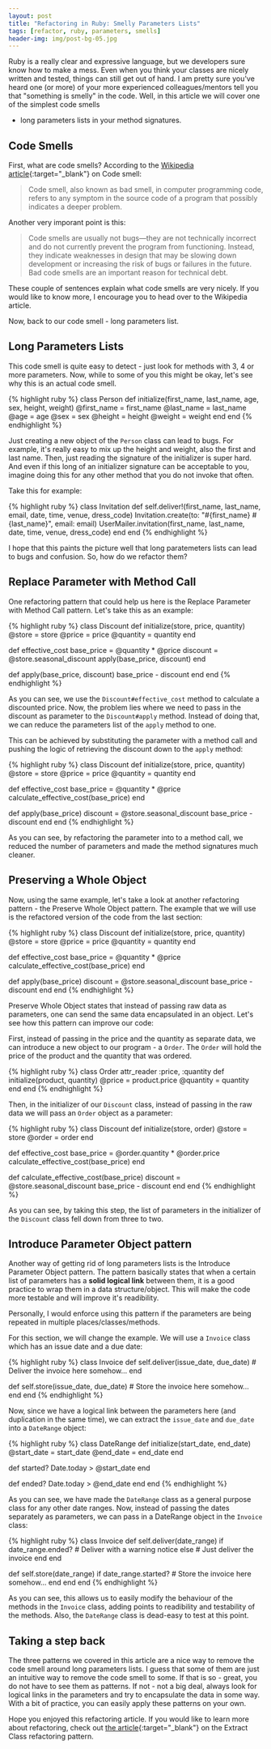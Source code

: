 ```yaml
---
layout: post
title: "Refactoring in Ruby: Smelly Parameters Lists"
tags: [refactor, ruby, parameters, smells]
header-img: img/post-bg-05.jpg
---
```


Ruby is a really clear and expressive language, but we developers sure know how
to make a mess. Even when you think your classes are nicely written and tested,
things can still get out of hand. I am pretty sure you've heard one (or more)
of your more experienced colleagues/mentors tell you that "something is smelly"
in the code. Well, in this article we will cover one of the simplest code smells
- long parameters lists in your method signatures.

## Code Smells

First, what are code smells? According to the
[Wikipedia article](https://en.wikipedia.org/wiki/Code_smell){:target="_blank"}
on Code smell:

> Code smell, also known as bad smell, in computer programming code, refers to
> any symptom in the source code of a program that possibly indicates a deeper
> problem.

Another very imporant point is this:

> Code smells are usually not bugs—they are not technically incorrect and do
> not currently prevent the program from functioning. Instead, they indicate
> weaknesses in design that may be slowing down development or increasing the
> risk of bugs or failures in the future. Bad code smells are an important
> reason for technical debt.

These couple of sentences explain what code smells are very nicely. If you would
like to know more, I encourage you to head over to the Wikipedia article.

Now, back to our code smell - long parameters list.

## Long Parameters Lists

This code smell is quite easy to detect - just look for methods with 3, 4 or
more parameters. Now, while to some of you this might be okay, let's see why
this is an actual code smell.

{% highlight ruby %}
class Person
  def initialize(first_name, last_name, age, sex, height, weight)
    @first_name = first_name
    @last_name = last_name
    @age       = age
    @sex       = sex
    @height    = height
    @weight    = weight
  end
end
{% endhighlight %}

Just creating a new object of the `Person` class can lead to bugs. For example,
it's really easy to mix up the height and weight, also the first and last name.
Then, just reading the signature of the initializer is super hard. And even if
this long of an initializer signature can be acceptable to you, imagine doing
this for any other method that you do not invoke that often.

Take this for example:

{% highlight ruby %}
class Invitation
  def self.deliver!(first_name, last_name, email, date, time, venue, dress_code)
    Invitation.create(to: "#{first_name} #{last_name}", email: email)
    UserMailer.invitation(first_name, last_name, date, time, venue, dress_code)
  end
end
{% endhighlight %}

I hope that this paints the picture well that long paratemeters lists can lead
to bugs and confusion. So, how do we refactor them?

## Replace Parameter with Method Call

One refactoring pattern that could help us here is the Replace Parameter with
Method Call pattern. Let's take this as an example:

{% highlight ruby %}
class Discount
  def initialize(store, price, quantity)
    @store = store
    @price = price
    @quantity = quantity
  end

  def effective_cost
    base_price = @quantity * @price
    discount = @store.seasonal_discount
    apply(base_price, discount)
  end

  def apply(base_price, discount)
    base_price - discount
  end
end
{% endhighlight %}

As you can see, we use the `Discount#effective_cost` method to calculate a
discounted price. Now, the problem lies where we need to pass in the discount as
parameter to the `Discount#apply` method. Instead of doing that, we can reduce
the parameters list of the `apply` method to one.

This can be achieved by substituting the parameter with a method call and
pushing the logic of retrieving the discount down to the `apply` method:

{% highlight ruby %}
class Discount
  def initialize(store, price, quantity)
    @store = store
    @price = price
    @quantity = quantity
  end

  def effective_cost
    base_price = @quantity * @price
    calculate_effective_cost(base_price)
  end

  def apply(base_price)
    discount = @store.seasonal_discount
    base_price - discount
  end
end
{% endhighlight %}

As you can see, by refactoring the parameter into to a method call, we reduced
the number of parameters and made the method signatures much cleaner.

## Preserving a Whole Object

Now, using the same example, let's take a look at another refactoring pattern -
the Preserve Whole Object pattern. The example that we will use is the
refactored version of the code from the last section:

{% highlight ruby %}
class Discount
  def initialize(store, price, quantity)
    @store = store
    @price = price
    @quantity = quantity
  end

  def effective_cost
    base_price = @quantity * @price
    calculate_effective_cost(base_price)
  end

  def apply(base_price)
    discount = @store.seasonal_discount
    base_price - discount
  end
end
{% endhighlight %}

Preserve Whole Object states that instead of passing raw data as parameters, one
can send the same data encapsulated in an object. Let's see how this pattern can
improve our code:

First, instead of passing in the price and the quantity as separate data, we can
introduce a new object to our program - a `Order`. The `Order` will hold the
price of the product and the quantity that was ordered.

{% highlight ruby %}
class Order
  attr_reader :price, :quantity
  def initialize(product, quantity)
    @price    = product.price
    @quantity = quantity
  end
end
{% endhighlight %}

Then, in the initializer of our `Discount` class, instead of passing in the raw
data we will pass an `Order` object as a parameter:

{% highlight ruby %}
class Discount
  def initialize(store, order)
    @store = store
    @order = order
  end

  def effective_cost
    base_price = @order.quantity * @order.price
    calculate_effective_cost(base_price)
  end

  def calculate_effective_cost(base_price)
    discount = @store.seasonal_discount
    base_price - discount
  end
end
{% endhighlight %}

As you can see, by taking this step, the list of parameters in the initializer
of the `Discount` class fell down from three to two.

## Introduce Parameter Object pattern

Another way of getting rid of long parameters lists is the Introduce Parameter
Object pattern. The pattern basically states that when a certain list of
parameters has a **solid logical link** between them, it is a good practice to
wrap them in a data structure/object. This will make the code more testable and
will improve it's readibility.

Personally, I would enforce using this pattern if the parameters are being
repeated in multiple places/classes/methods.

For this section, we will change the example. We will use a `Invoice` class
which has an issue date and a due date:

{% highlight ruby %}
class Invoice
  def self.deliver(issue_date, due_date)
    # Deliver the invoice here somehow...
  end

  def self.store(issue_date, due_date)
    # Store the invoice here somehow...
  end
end
{% endhighlight %}

Now, since we have a logical link between the parameters here (and duplication
in the same time), we can extract the `issue_date` and `due_date` into a
`DateRange` object:

{% highlight ruby %}
class DateRange
  def initialize(start_date, end_date)
    @start_date = start_date
    @end_date   = end_date
  end

  def started?
    Date.today > @start_date
  end

  def ended?
    Date.today > @end_date
  end
end
{% endhighlight %}

As you can see, we have made the `DateRange` class as a general purpose class
for any other date ranges. Now, instead of passing the dates separately as
parameters, we can pass in a DateRange object in the `Invoice` class:

{% highlight ruby %}
class Invoice
  def self.deliver(date_range)
    if date_range.ended?
      # Deliver with a warning notice
    else
      # Just deliver the invoice
    end
  end

  def self.store(date_range)
    if date_range.started?
      # Store the invoice here somehow...
    end
  end
end
{% endhighlight %}

As you can see, this allows us to easily modify the behaviour of the methods in
the `Invoice` class, adding points to readibility and testability of the
methods. Also, the `DateRange` class is dead-easy to test at this point.

## Taking a step back

The three patterns we covered in this article are a nice way to remove the code
smell around long parameters lists. I guess that some of them are just an
intuitive way to remove the code smell to some. If that is so - great, you do
not have to see them as patterns. If not - not a big deal, always look for
logical links in the parameters and try to encapsulate the data in some way.
With a bit of practice, you can easily apply these patterns on your own.

Hope you enjoyed this refactoring article. If you would like to learn more about
refactoring, check out [the article](/tdd-extract-class){:target="_blank"} on
the Extract Class refactoring pattern.

